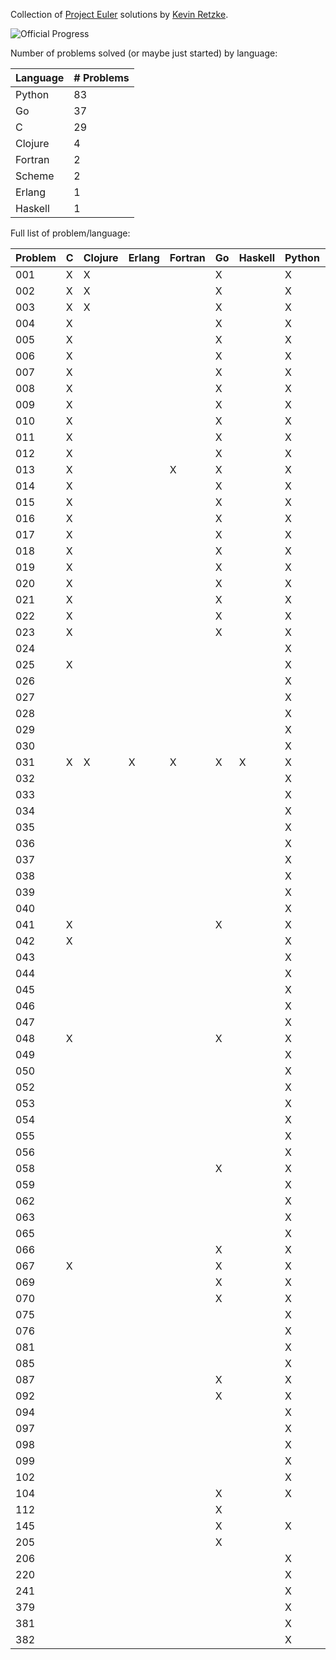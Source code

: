 Collection of [Project Euler](http://www.projecteuler.net) 
solutions by [Kevin Retzke](retzkek@gmail.com).

![Official Progress](http://projecteuler.net/profile/retzkek.png)

Number of problems solved (or maybe just started) by language:

Language |# Problems
-------- |----------
  Python |    83
      Go |    37
       C |    29
 Clojure |     4
 Fortran |     2
  Scheme |     2
  Erlang |     1
 Haskell |     1

Full list of problem/language:

Problem |       C  | Clojure  |  Erlang  | Fortran  |      Go  | Haskell  |  Python  |  Scheme 
------- | -------- | -------- | -------- | -------- | -------- | -------- | -------- | --------
    001 |       X  |       X  |          |          |       X  |          |       X  |       X 
    002 |       X  |       X  |          |          |       X  |          |       X  |         
    003 |       X  |       X  |          |          |       X  |          |       X  |         
    004 |       X  |          |          |          |       X  |          |       X  |         
    005 |       X  |          |          |          |       X  |          |       X  |         
    006 |       X  |          |          |          |       X  |          |       X  |         
    007 |       X  |          |          |          |       X  |          |       X  |         
    008 |       X  |          |          |          |       X  |          |       X  |         
    009 |       X  |          |          |          |       X  |          |       X  |         
    010 |       X  |          |          |          |       X  |          |       X  |         
    011 |       X  |          |          |          |       X  |          |       X  |         
    012 |       X  |          |          |          |       X  |          |       X  |         
    013 |       X  |          |          |       X  |       X  |          |       X  |         
    014 |       X  |          |          |          |       X  |          |       X  |         
    015 |       X  |          |          |          |       X  |          |       X  |         
    016 |       X  |          |          |          |       X  |          |       X  |         
    017 |       X  |          |          |          |       X  |          |       X  |         
    018 |       X  |          |          |          |       X  |          |       X  |         
    019 |       X  |          |          |          |       X  |          |       X  |         
    020 |       X  |          |          |          |       X  |          |       X  |         
    021 |       X  |          |          |          |       X  |          |       X  |         
    022 |       X  |          |          |          |       X  |          |       X  |         
    023 |       X  |          |          |          |       X  |          |       X  |         
    024 |          |          |          |          |          |          |       X  |         
    025 |       X  |          |          |          |          |          |       X  |         
    026 |          |          |          |          |          |          |       X  |         
    027 |          |          |          |          |          |          |       X  |         
    028 |          |          |          |          |          |          |       X  |         
    029 |          |          |          |          |          |          |       X  |         
    030 |          |          |          |          |          |          |       X  |         
    031 |       X  |       X  |       X  |       X  |       X  |       X  |       X  |       X 
    032 |          |          |          |          |          |          |       X  |         
    033 |          |          |          |          |          |          |       X  |         
    034 |          |          |          |          |          |          |       X  |         
    035 |          |          |          |          |          |          |       X  |         
    036 |          |          |          |          |          |          |       X  |         
    037 |          |          |          |          |          |          |       X  |         
    038 |          |          |          |          |          |          |       X  |         
    039 |          |          |          |          |          |          |       X  |         
    040 |          |          |          |          |          |          |       X  |         
    041 |       X  |          |          |          |       X  |          |       X  |         
    042 |       X  |          |          |          |          |          |       X  |         
    043 |          |          |          |          |          |          |       X  |         
    044 |          |          |          |          |          |          |       X  |         
    045 |          |          |          |          |          |          |       X  |         
    046 |          |          |          |          |          |          |       X  |         
    047 |          |          |          |          |          |          |       X  |         
    048 |       X  |          |          |          |       X  |          |       X  |         
    049 |          |          |          |          |          |          |       X  |         
    050 |          |          |          |          |          |          |       X  |         
    052 |          |          |          |          |          |          |       X  |         
    053 |          |          |          |          |          |          |       X  |         
    054 |          |          |          |          |          |          |       X  |         
    055 |          |          |          |          |          |          |       X  |         
    056 |          |          |          |          |          |          |       X  |         
    058 |          |          |          |          |       X  |          |       X  |         
    059 |          |          |          |          |          |          |       X  |         
    062 |          |          |          |          |          |          |       X  |         
    063 |          |          |          |          |          |          |       X  |         
    065 |          |          |          |          |          |          |       X  |         
    066 |          |          |          |          |       X  |          |       X  |         
    067 |       X  |          |          |          |       X  |          |       X  |         
    069 |          |          |          |          |       X  |          |       X  |         
    070 |          |          |          |          |       X  |          |       X  |         
    075 |          |          |          |          |          |          |       X  |         
    076 |          |          |          |          |          |          |       X  |         
    081 |          |          |          |          |          |          |       X  |         
    085 |          |          |          |          |          |          |       X  |         
    087 |          |          |          |          |       X  |          |       X  |         
    092 |          |          |          |          |       X  |          |       X  |         
    094 |          |          |          |          |          |          |       X  |         
    097 |          |          |          |          |          |          |       X  |         
    098 |          |          |          |          |          |          |       X  |         
    099 |          |          |          |          |          |          |       X  |         
    102 |          |          |          |          |          |          |       X  |         
    104 |          |          |          |          |       X  |          |       X  |         
    112 |          |          |          |          |       X  |          |          |         
    145 |          |          |          |          |       X  |          |       X  |         
    205 |          |          |          |          |       X  |          |          |         
    206 |          |          |          |          |          |          |       X  |         
    220 |          |          |          |          |          |          |       X  |         
    241 |          |          |          |          |          |          |       X  |         
    379 |          |          |          |          |          |          |       X  |         
    381 |          |          |          |          |          |          |       X  |         
    382 |          |          |          |          |          |          |       X  |         


